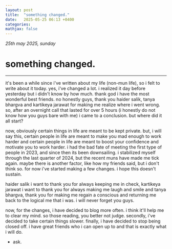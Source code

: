 ```yaml
---
layout: post
title:  "something changed."
date:   2025-05-25 06:13 +0400
categories:
mathjax: false
---
```


_25th may 2025, sunday_

# something changed.
---

it's been a while since i've written about my life (non-mun life), so i felt to write about it today. yes, i've changed a lot. i realized it day before yesterday but i didn't know by how much. thank god i have the most wonderful best friends. no honestly guys, thank you haider salik, tanya bhargva and kartikeya jarawat for making me realize where i went wrong. so, after an overnight call that lasted for over 5 hours (i honestly do not know how you guys bare with me) i came to a conclusion. but where did it all start?

now, obviously certain things in life are meant to be kept private. but, i will say this, certain people in life are meant to make you mad enough to work harder and certain people in life are meant to boost your confidence and motivate you to work harder. i had the bad fate of meeting the first type of people in 2023, and since then its been downsailing. i stabilized myself through the last quarter of 2024, but the recent muns have made me tick again. maybe there is another factor, like how my friends said, but i don't think so. for now i've started making a few changes. i hope this doesn't sustain.

haider salik i want to thank you for always keeping me in check, kartikeya jarawat i want to thank you for always making me laugh and smile and tanya bhargva, thank you for making me regain a conscious and returning me back to the logical me that i was. i will never forget you guys.

now, for the changes, i have decided to blog more often. i think it'll help me to clear my mind. so those reading, you better not judge. secondly, i've decided to take certain things slower. finally, i have decided to stop being closed off. i have great friends who i can open up to and that is exactly what i will do.

- ask.
